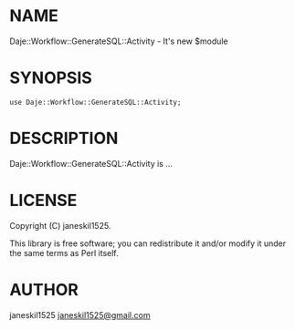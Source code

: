 
# NAME

Daje::Workflow::GenerateSQL::Activity - It's new $module

# SYNOPSIS

    use Daje::Workflow::GenerateSQL::Activity;

# DESCRIPTION

Daje::Workflow::GenerateSQL::Activity is ...

# LICENSE

Copyright (C) janeskil1525.

This library is free software; you can redistribute it and/or modify
it under the same terms as Perl itself.

# AUTHOR

janeskil1525 <janeskil1525@gmail.com>
